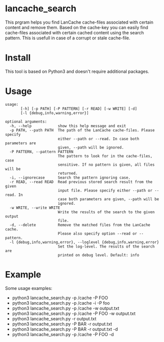 # lancache_search

This prgram helps you find LanCache cache-files associated with certain content and remove them. Based on the cache-key you can easily find cache-files associated with certain cached content using the search pattern. This is usefull in case of a corrupt or stale cache-file.

# Install
This tool is based on Python3 and doesn't require additional packages.

# Usage
```
usage:
       [-h] [-p PATH] [-P PATTERN] [-r READ] [-w WRITE] [-d]
       [-l {debug,info,warning,error}]

optional arguments:
  -h, --help            show this help message and exit
  -p PATH, --path PATH  The path of the LanCache cache-files. Please specify
                        either --path or --read. In case both parameters are
                        given, --path will be ignored.
  -P PATTERN, --pattern PATTERN
                        The pattern to look for in the cache-files, case
                        sensitive. If no pattern is given, all files will be
                        returned.
  -i, --ignorecase      Search the pattern ignoring case.
  -r READ, --read READ  Read previous stored search result from the given
                        input file. Please specify either --path or --read. In
                        case both parameters are given, --path will be
                        ignored.
  -w WRITE, --write WRITE
                        Write the results of the search to the given output
                        file.
  -d, --delete          Remove the matched files from the LanCache cache.
                        Please also specify option --read or --pattern.
  -l {debug,info,warning,error}, --loglevel {debug,info,warning,error}
                        Set the log-level. The results of the search are
                        printed on debug level. Default: info
```

# Example
Some usage examples:
* python3 lancache_search.py -p /cache -P FOO
* python3 lancache_search.py -p /cache -i -P foo
* python3 lancache_search.py -p /cache -w output.txt
* python3 lancache_search.py -p /cache -P FOO -w output.txt
* python3 lancache_search.py -r output.txt
* python3 lancache_search.py -P BAR -r output.txt
* python3 lancache_search.py -P BAR -r output.txt -d
* python3 lancache_search.py -p /cache -P FOO -d
